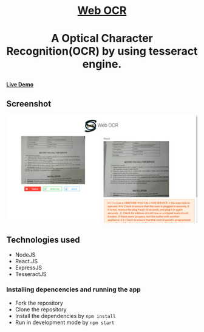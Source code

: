 <h1 align="center"><a href="https://greazey-web-ocr.netlify.app/" >Web OCR</a><h1>
<p align="center"> A Optical Character Recognition(OCR) by using tesseract engine.</p>

#### [Live Demo](https://greazey-web-ocr.netlify.app/)
  
## Screenshot
![](https://raw.githubusercontent.com/GreaZeY/Web-OCR/main/SS/Picture1.png)


## Technologies used
* NodeJS
* React.JS
* ExpressJS
* TesseractJS

### Installing depencencies and running the app
* Fork the repository
* Clone the repository
* Install the dependencies by `npm install`
* Run in development mode by `npm start`


